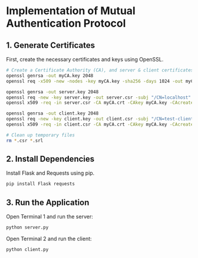 # Implementation of Mutual Authentication Protocol

## 1. Generate Certificates
First, create the necessary certificates and keys using OpenSSL.

```bash
# Create a Certificate Authority (CA), and server & client certificates
openssl genrsa -out myCA.key 2048
openssl req -x509 -new -nodes -key myCA.key -sha256 -days 1024 -out myCA.crt -subj "/CN=myCA"

openssl genrsa -out server.key 2048
openssl req -new -key server.key -out server.csr -subj "/CN=localhost"
openssl x509 -req -in server.csr -CA myCA.crt -CAkey myCA.key -CAcreateserial -out server.crt -days 500

openssl genrsa -out client.key 2048
openssl req -new -key client.key -out client.csr -subj "/CN=test-client"
openssl x509 -req -in client.csr -CA myCA.crt -CAkey myCA.key -CAcreateserial -out client.crt -days 500

# Clean up temporary files
rm *.csr *.srl
```

## 2. Install Dependencies
Install Flask and Requests using pip.

```bash
pip install Flask requests
```

## 3. Run the Application
Open Terminal 1 and run the server:

```bash
python server.py
```

Open Terminal 2 and run the client:

```bash
python client.py
```